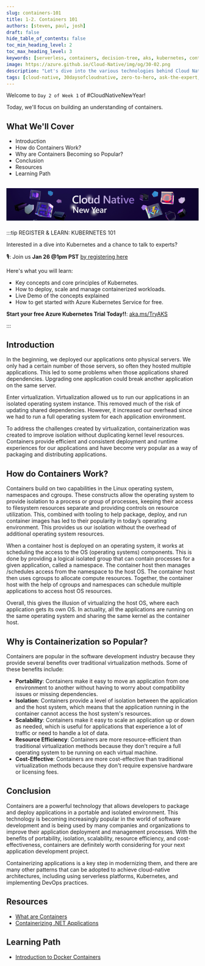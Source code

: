 ```yaml
---
slug: containers-101
title: 1-2. Containers 101
authors: [steven, paul, josh]
draft: false
hide_table_of_contents: false
toc_min_heading_level: 2
toc_max_heading_level: 3
keywords: [serverless, containers, decision-tree, aks, kubernetes, container-apps]
image: https://azure.github.io/Cloud-Native/img/og/30-02.png
description: "Let's dive into the various technologies behind Cloud Native development, starting with Containers." 
tags: [cloud-native, 30daysofcloudnative, zero-to-hero, ask-the-expert, azure-kubernetes-service, containers]
---
```


<head>
  <meta name="twitter:url" 
    content="https://azure.github.io/Cloud-Native/cnny-2023/containers-101" />
  <meta name="twitter:title" 
    content="Container 101" />
  <meta name="twitter:description" 
    content="Let's dive into the various technologies behind Cloud Native development, starting with Containers." />
  <meta name="twitter:image" 
    content="https://azure.github.io/Cloud-Native/img/og/30-02.png" />
  <meta name="twitter:card" content="summary_large_image" />
  <meta name="twitter:creator" 
    content="@stevenmurawski" />
  <meta name="twitter:site" content="@AzureAdvocates" /> 
  <link rel="canonical" 
    href="https://azure.github.io/Cloud-Native/cnny-2023/containers-101" />
</head>

Welcome to `Day 2 of Week 1` of #CloudNativeNewYear!

Today, we'll focus on building an understanding of containers.

## What We'll Cover
 * Introduction
 * How do Containers Work?
 * Why are Containers Becoming so Popular?
 * Conclusion
 * Resources
 * Learning Path

![](./../../static/img/cnny23/hero-banner.png)
---

:::tip REGISTER & LEARN: KUBERNETES 101

Interested in a dive into Kubernetes and a chance to talk to experts? 

🎙: Join us **Jan 26 @1pm PST** 
[by registering here](https://info.microsoft.com/ww-landing-a-quickstart-guide-to-kubernetes-concepts.html?lcid=en-us)

Here's what you will learn:
 * Key concepts and core principles of Kubernetes.
 * How to deploy, scale and manage containerized workloads.
 * Live Demo of the concepts explained
 * How to get started with Azure Kubernetes Service for free.

**Start your free Azure Kubernetes Trial Today!!**: [aka.ms/TryAKS](https://aka.ms/TryAKS)

:::

## Introduction 

 

In the beginning, we deployed our applications onto physical servers.  We only had a certain number of those servers, so often they hosted multiple applications.  This led to some problems when those applications shared dependencies.  Upgrading one application could break another application on the same server.  

Enter virtualization.  Virtualization allowed us to run our applications in an isolated operating system instance.  This removed much of the risk of updating shared dependencies.  However, it increased our overhead since we had to run a full operating system for each application environment. 

To address the challenges created by virtualization, containerization was created to improve isolation without duplicating kernel level resources. Containers provide efficient and consistent deployment and runtime experiences for our applications and have become very popular as a way of packaging and distributing applications. 

 
 
## How do Containers Work? 

Containers build on two capabilities in the Linux operating system, namespaces and cgroups.  These constructs allow the operating system to provide isolation to a process or group of processes, keeping their access to filesystem resources separate and providing controls on resource utilization.  This, combined with tooling to help package, deploy, and run container images has led to their popularity in today’s operating environment.  This provides us our isolation without the overhead of additional operating system resources. 

When a container host is deployed on an operating system, it works at scheduling the access to the OS (operating systems) components. This is done by providing a logical isolated group that can contain processes for a given application, called a namespace. The container host then manages /schedules access from the namespace to the host OS.  The container host then uses cgroups to allocate compute resources. Together, the container host with the help of cgroups and namespaces can schedule multiple applications to access host OS resources.  

Overall, this gives the illusion of virtualizing the host OS, where each application gets its own OS. In actuality, all the applications are running on the same operating system and sharing the same kernel as the container host. 
 
## Why is Containerization so Popular? 
 
Containers are popular in the software development industry because they provide several benefits over traditional virtualization methods. Some of these benefits include: 
 
* **Portability**: Containers make it easy to move an application from one environment to another without having to worry about compatibility issues or missing dependencies. 
* **Isolation**: Containers provide a level of isolation between the application and the host system, which means that the application running in the container cannot access the host system's resources. 
* **Scalability**: Containers make it easy to scale an application up or down as needed, which is useful for applications that experience a lot of traffic or need to handle a lot of data. 
* **Resource Efficiency**: Containers are more resource-efficient than traditional virtualization methods because they don't require a full operating system to be running on each virtual machine. 
* **Cost-Effective**: Containers are more cost-effective than traditional virtualization methods because they don't require expensive hardware or licensing fees. 
 

## Conclusion 
 
Containers are a powerful technology that allows developers to package and deploy applications in a portable and isolated environment. This technology is becoming increasingly popular in the world of software development and is being used by many companies and organizations to improve their application deployment and management processes. With the benefits of portability, isolation, scalability, resource efficiency, and cost-effectiveness, containers are definitely worth considering for your next application development project. 

 
Containerizing applications is a key step in modernizing them, and there are many other patterns that can be adopted to achieve cloud-native architectures, including using serverless platforms, Kubernetes, and implementing DevOps practices. 

## Resources 

* [What are Containers](https://azure.microsoft.com/resources/cloud-computing-dictionary/what-is-a-container/?WT.mc_id=containers-84290-stmuraws) 
* [Containerizing .NET Applications](https://learn.microsoft.com/dotnet/architecture/microservices/container-docker-introduction/?WT.mc_id=containers-84290-stmuraws) 
 
 
## Learning Path 

* [Introduction to Docker Containers](https://learn.microsoft.com/training/modules/intro-to-docker-containers/?WT.mc_id=containers-84290-stmuraws)